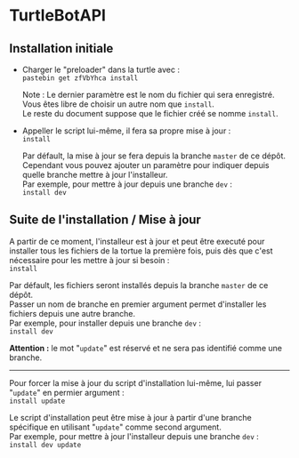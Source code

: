 # TurtleBotAPI

## Installation initiale
- Charger le "preloader" dans la turtle avec :
  <br>
  `pastebin get zfVbYhca install`
  
  Note : Le dernier paramètre est le nom du fichier qui sera enregistré. Vous êtes libre de choisir un autre nom que `install`.
  <br>
  Le reste du document suppose que le fichier créé se nomme `install`.

- Appeller le script lui-même, il fera sa propre mise à jour :
  <br>
  `install`
  
  Par défault, la mise à jour se fera depuis la branche `master` de ce dépôt.
  <br>
  Cependant vous pouvez ajouter un paramètre pour indiquer depuis quelle branche mettre à jour l'installeur.
  <br>
  Par exemple, pour mettre à jour depuis une branche `dev` :
  <br>
  `install dev`

## Suite de l'installation / Mise à jour
A partir de ce moment, l'installeur est à jour et peut être executé pour installer tous les fichiers de la tortue la première fois, puis dès que c'est nécessaire pour les mettre à jour si besoin :
<br>
`install`

Par défault, les fichiers seront installés depuis la branche `master` de ce dépôt.
<br>
Passer un nom de branche en premier argument permet d'installer les fichiers depuis une autre branche.
<br>
Par exemple, pour installer depuis une branche `dev` :
<br>
`install dev`

**Attention :** le mot "`update`" est réservé et ne sera pas identifié comme une branche.

----

Pour forcer la mise à jour du script d'installation lui-même, lui passer "`update`" en permier argument :
<br>
`install update`

Le script d'installation peut être mise à jour à partir d'une branche spécifique en utilisant "`update`" comme second argument.
<br>
Par exemple, pour mettre à jour l'installeur depuis une branche `dev` :
<br>
`install dev update`
